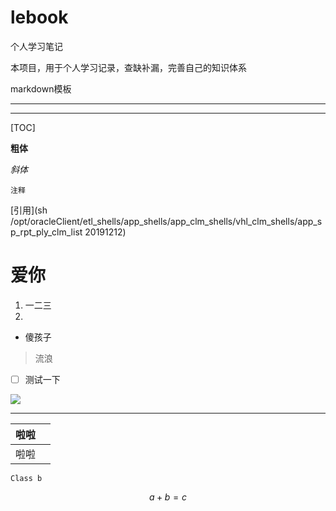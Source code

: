# lebook
个人学习笔记

本项目，用于个人学习记录，查缺补漏，完善自己的知识体系

markdown模板

---

---

[TOC]


**粗体**



*斜体*



`注释`



[引用](sh /opt/oracleClient/etl_shells/app_shells/app_clm_shells/vhl_clm_shells/app_sp_rpt_ply_clm_list 20191212)



# 爱你



1. 一二三
2. 



- 傻孩子



> 流浪



- [ ] 测试一下



![](http://huclele.ga:8090/images/2019/11/28/1568701607605.png)

------

| 啦啦 |      |
| ---- | :--- |
| 啦啦 |      |

```
Class b
```

$$
a+b = c
$$



[测试]: www.baidu.com	"百度"


[^下角标]: 



